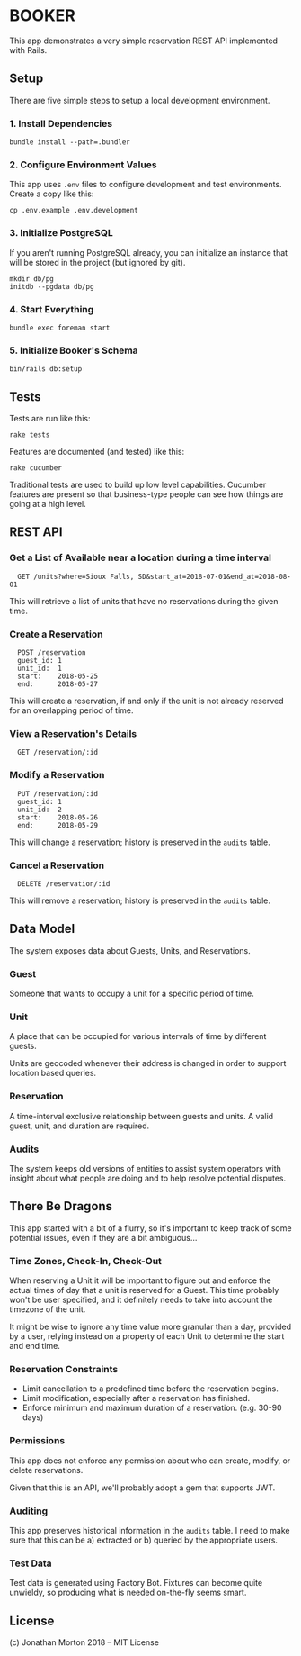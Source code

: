 # BOOKER

This app demonstrates a very simple reservation REST API implemented with Rails.

## Setup

There are five simple steps to setup a local development environment.

### 1. Install Dependencies

```
bundle install --path=.bundler
```

### 2. Configure Environment Values

This app uses `.env` files to configure development and test environments. Create
a copy like this:

```
cp .env.example .env.development
```

### 3. Initialize PostgreSQL

If you aren't running PostgreSQL already, you can initialize an instance that will
be stored in the project (but ignored by git).

```
mkdir db/pg
initdb --pgdata db/pg
```

### 4. Start Everything

```
bundle exec foreman start
```

### 5. Initialize Booker's Schema

```
bin/rails db:setup
```


## Tests

Tests are run like this:

```
rake tests
```

Features are documented (and tested) like this:

```
rake cucumber
```

Traditional tests are used to build up low level capabilities. Cucumber features
are present so that business-type people can see how things are going at a high
level.

## REST API

### Get a List of Available near a location during a time interval

```
  GET /units?where=Sioux Falls, SD&start_at=2018-07-01&end_at=2018-08-01
```

This will retrieve a list of units that have no reservations during the given time.


### Create a Reservation

```
  POST /reservation
  guest_id: 1
  unit_id:  1
  start:    2018-05-25
  end:      2018-05-27
```

This will create a reservation, if and only if the unit is not already reserved
for an overlapping period of time.


### View a Reservation's Details

```
  GET /reservation/:id
```


### Modify a Reservation

```
  PUT /reservation/:id
  guest_id: 1
  unit_id:  2
  start:    2018-05-26
  end:      2018-05-29
```

This will change a reservation; history is preserved in the `audits` table.


### Cancel a Reservation

```
  DELETE /reservation/:id
```

This will remove a reservation; history is preserved in the `audits` table.


## Data Model

The system exposes data about Guests, Units, and Reservations.

### Guest

Someone that wants to occupy a unit for a specific period of time.

### Unit

A place that can be occupied for various intervals of time by different guests.

Units are geocoded whenever their address is changed in order to support location
based queries.

### Reservation

A time-interval exclusive relationship between guests and units. A valid guest, unit,
and duration are required.

### Audits

The system keeps old versions of entities to assist system operators with insight
about what people are doing and to help resolve potential disputes.


## There Be Dragons

This app started with a bit of a flurry, so it's important to keep track of some
potential issues, even if they are a bit ambiguous...

### Time Zones, Check-In, Check-Out

When reserving a Unit it will be important to figure out and enforce the actual
times of day that a unit is reserved for a Guest. This time probably won't be
user specified, and it definitely needs to take into account the timezone of the
unit.

It might be wise to ignore any time value more granular than a day, provided by a
user, relying instead on a property of each Unit to determine the start and end time.

### Reservation Constraints

* Limit cancellation to a predefined time before the reservation begins.
* Limit modification, especially after a reservation has finished.
* Enforce minimum and maximum duration of a reservation. (e.g. 30-90 days)

### Permissions

This app does not enforce any permission about who can create, modify, or delete
reservations.

Given that this is an API, we'll probably adopt a gem that supports JWT.

### Auditing

This app preserves historical information in the `audits` table. I need to make
sure that this can be a) extracted or b) queried by the appropriate users.

### Test Data

Test data is generated using Factory Bot. Fixtures can become quite unwieldy,
so producing what is needed on-the-fly seems smart.


## License

(c) Jonathan Morton 2018 – MIT License

